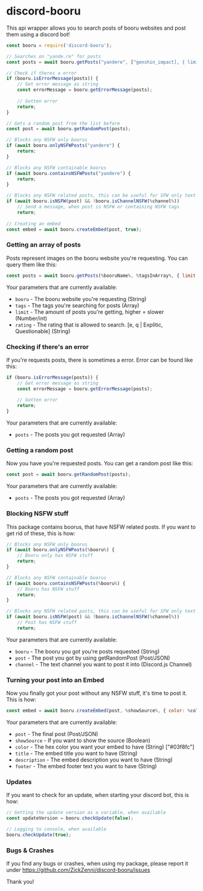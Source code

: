 # discord-booru

This api wrapper allows you to search posts of booru websites and post them using a discord bot!

```js
const booru = require('discord-booru');

// Searches on "yande.re" for posts
const posts = await booru.getPosts("yandere", ["genshin_impact], { limit: 200, rating: "s"});

// Check if theres a error
if (booru.isErrorMessage(posts)) {
    // Get error message as string
    const errorMessage = booru.getErrorMessage(posts);
	
	// Gotten error
    return;
}

// Gets a random post from the list before
const post = await booru.getRandomPost(posts);

// Blocks any NSFW only boorus
if (await booru.onlyNSFWPosts("yandere") {
    return;
}

// Blocks any NSFW containable boorus
if (await booru.containsNSFWPosts("yandere") {
    return;
}

// Blocks any NSFW related posts, this can be useful for SFW only text channels.
if (await booru.isNSFW(post) && !booru.isChannelNSFW(%channel%))
    // Send a message, when post is NSFW or containing NSFW tags
    return;
      
// Creating an embed
const embed = await booru.createEmbed(post, true);
```

### Getting an array of posts

Posts represent images on the booru website you're requesting. You can query them like this:

```js
const posts = await booru.getPosts(%booruName%, %tagsInArray%, { limit: %limit%, rating: %rating%});
```

Your parameters that are currently available:

* `booru` - The booru website you're requesting (String)
* `tags` - The tags you're searching for posts (Array)
* `limit` - The amount of posts you're getting, higher = slower (Number/int)
* `rating` - The rating that is allowed to search. [e, q | Explitic, Questionable] (String)

### Checking if there's an error

If you're requests posts, there is sometimes a error. Error can be found like this:

```js
if (booru.isErrorMessage(posts)) {
    // Get error message as string
    const errorMessage = booru.getErrorMessage(posts);
	
	// Gotten error
    return;
}
```

Your parameters that are currently available:

* `posts` - The posts you got requested (Array)

### Getting a random post

Now you have you're requested posts. You can get a random post like this:

```js
const post = await booru.getRandomPost(posts);
```

Your parameters that are currently available:

* `posts` - The posts you got requested (Array)

### Blocking NSFW stuff

This package contains boorus, that have NSFW related posts. If you want to get rid of these, this is how:

```js
// Blocks any NSFW only boorus
if (await booru.onlyNSFWPosts(%booru%) {
    // Booru only has NSFW stuff
    return;
}

// Blocks any NSFW containable boorus
if (await booru.containsNSFWPosts(%booru%) {
    // Booru has NSFW stuff
    return;
}

// Blocks any NSFW related posts, this can be useful for SFW only text channels.
if (await booru.isNSFW(post) && !booru.isChannelNSFW(%channel%))
    // Post has NSFW stuff
    return;
```

Your parameters that are currently available:

* `booru` - The booru you got you're posts requested (String)
* `post` - The post you got by using getRandomPost (Post/JSON)
* `channel` - The text channel you want to post it into (Discord.js Channel)

### Turning your post into an Embed

Now you finally got your post without any NSFW stuff, it's time to post it. This is how:

```js
const embed = await booru.createEmbed(post, %showSource%, { color: %color%, title: %title%, description: %description%, footer: %footer%});
```

Your parameters that are currently available:

* `post` - The final post (Post/JSON)
* `showSource` - If you want to show the source (Boolean)
* `color` - The hex color you want your embed to have (String) ["#03f8fc"]
* `title` - The embed title you want to have (String)
* `description` - The embed description you want to have (String)
* `footer` - The embed footer text you want to have (String)

### Updates

If you want to check for an update, when starting your discord bot, this is how:

```js
// Getting the update version as a variable, when available
const updateVersion = booru.checkUpdate(false);

// Logging to console, when available
booru.checkUpdate(true);
```

### Bugs & Crashes

If you find any bugs or crashes, when using my package, please report it under
https://github.com/ZickZenni/discord-booru/issues

Thank you!
